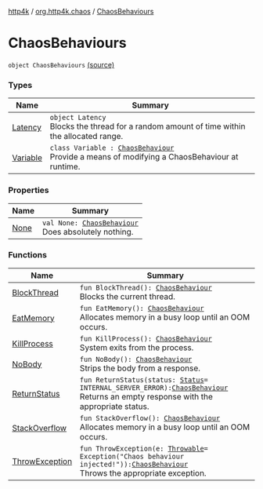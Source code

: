 [http4k](../../index.md) / [org.http4k.chaos](../index.md) / [ChaosBehaviours](./index.md)

# ChaosBehaviours

`object ChaosBehaviours` [(source)](https://github.com/http4k/http4k/blob/master/http4k-testing-chaos/src/main/kotlin/org/http4k/chaos/ChaosBehaviours.kt#L22)

### Types

| Name | Summary |
|---|---|
| [Latency](-latency/index.md) | `object Latency`<br>Blocks the thread for a random amount of time within the allocated range. |
| [Variable](-variable/index.md) | `class Variable : `[`ChaosBehaviour`](../-chaos-behaviour.md)<br>Provide a means of modifying a ChaosBehaviour at runtime. |

### Properties

| Name | Summary |
|---|---|
| [None](-none.md) | `val None: `[`ChaosBehaviour`](../-chaos-behaviour.md)<br>Does absolutely nothing. |

### Functions

| Name | Summary |
|---|---|
| [BlockThread](-block-thread.md) | `fun BlockThread(): `[`ChaosBehaviour`](../-chaos-behaviour.md)<br>Blocks the current thread. |
| [EatMemory](-eat-memory.md) | `fun EatMemory(): `[`ChaosBehaviour`](../-chaos-behaviour.md)<br>Allocates memory in a busy loop until an OOM occurs. |
| [KillProcess](-kill-process.md) | `fun KillProcess(): `[`ChaosBehaviour`](../-chaos-behaviour.md)<br>System exits from the process. |
| [NoBody](-no-body.md) | `fun NoBody(): `[`ChaosBehaviour`](../-chaos-behaviour.md)<br>Strips the body from a response. |
| [ReturnStatus](-return-status.md) | `fun ReturnStatus(status: `[`Status`](../../org.http4k.core/-status/index.md)` = INTERNAL_SERVER_ERROR): `[`ChaosBehaviour`](../-chaos-behaviour.md)<br>Returns an empty response with the appropriate status. |
| [StackOverflow](-stack-overflow.md) | `fun StackOverflow(): `[`ChaosBehaviour`](../-chaos-behaviour.md)<br>Allocates memory in a busy loop until an OOM occurs. |
| [ThrowException](-throw-exception.md) | `fun ThrowException(e: `[`Throwable`](https://kotlinlang.org/api/latest/jvm/stdlib/kotlin/-throwable/index.html)` = Exception("Chaos behaviour injected!")): `[`ChaosBehaviour`](../-chaos-behaviour.md)<br>Throws the appropriate exception. |
